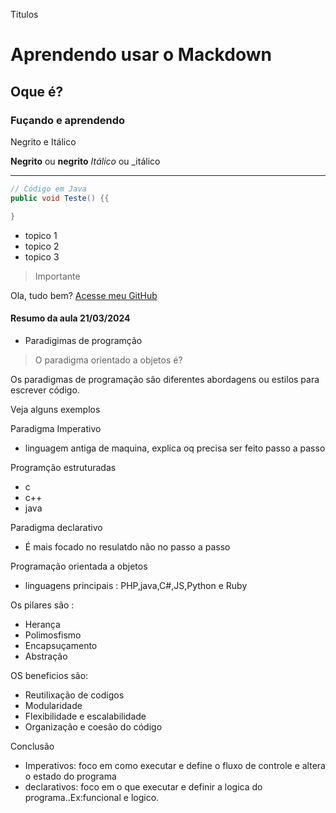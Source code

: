 Titulos

# Aprendendo usar o Mackdown
## Oque é?
### Fuçando e aprendendo

Negrito e Itálico

**Negrito** ou __negrito__
*Itálico* ou _itálico

---

```java
// Código em Java
public void Teste() {{

}
```

* topico 1
* topico 2 
* topico 3

> Importante

Ola, tudo bem?
[Acesse meu GitHub](https://github.com/AndersonTessaro)

#### Resumo da aula 21/03/2024

* Paradigimas de programção
>  O paradigma orientado a objetos é?


Os paradigmas de programação são diferentes abordagens ou estilos para escrever código.

 Veja alguns exemplos

Paradigma Imperativo
+ linguagem antiga de maquina, explica oq precisa ser feito passo a passo

Programção estruturadas
+ c
+ c++
+ java

Paradigma declarativo
+ É mais focado no resulatdo não no passo a passo

Programação orientada a objetos
+ linguagens principais : PHP,java,C#,JS,Python e Ruby

Os pilares são :
+ Herança 
+ Polimosfismo
+ Encapsuçamento
+ Abstração

OS beneficios são: 
+ Reutilixação de codigos 
+ Modularidade
+ Flexibilidade e escalabilidade
+ Organização e coesão do código

Conclusão 
 + Imperativos: foco em como executar e define o fluxo de controle e altera o estado do programa
 + declarativos: foco em o que executar e definir a logica do programa..Ex:funcional e logico.
 






